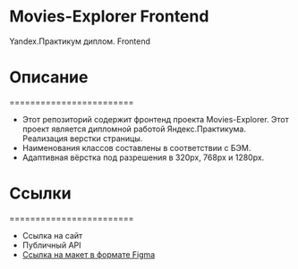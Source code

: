 # Movies-Explorer Frontend
Yandex.Практикум диплом. Frontend

# Описание
========================
* Этот репозиторий содержит фронтенд проекта Movies-Explorer. Этот проект является дипломной работой Яндекс.Практикума. Реализация верстки страницы.
* Наименования классов составлены в соответствии с БЭМ. 
* Адаптивная вёрстка под разрешения в 320px, 768px и 1280px.

# Ссылки
========================
* Ссылка на сайт
* Публичный API
* [Ссылка на макет в формате Figma](https://drive.google.com/file/d/1dHPLPGK33DLb3ZuqsHOafeMrEktNmeZi/view?usp=sharing)
